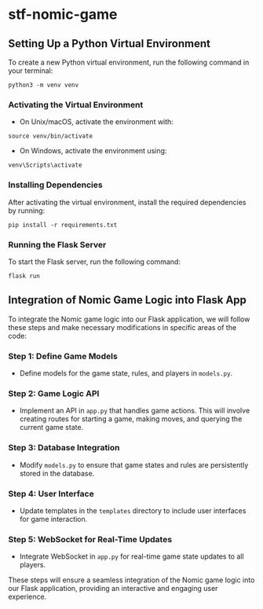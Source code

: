 # stf-nomic-game
## Setting Up a Python Virtual Environment
To create a new Python virtual environment, run the following command in your terminal:
```
python3 -m venv venv
```

### Activating the Virtual Environment
- On Unix/macOS, activate the environment with:
```
source venv/bin/activate
```
- On Windows, activate the environment using:
```
venv\Scripts\activate
```
### Installing Dependencies
After activating the virtual environment, install the required dependencies by running:
```
pip install -r requirements.txt
```

### Running the Flask Server
To start the Flask server, run the following command:
```
flask run
```

## Integration of Nomic Game Logic into Flask App
To integrate the Nomic game logic into our Flask application, we will follow these steps and make necessary modifications in specific areas of the code:

### Step 1: Define Game Models
- Define models for the game state, rules, and players in `models.py`.

### Step 2: Game Logic API
- Implement an API in `app.py` that handles game actions. This will involve creating routes for starting a game, making moves, and querying the current game state.

### Step 3: Database Integration
- Modify `models.py` to ensure that game states and rules are persistently stored in the database.

### Step 4: User Interface
- Update templates in the `templates` directory to include user interfaces for game interaction.

### Step 5: WebSocket for Real-Time Updates
- Integrate WebSocket in `app.py` for real-time game state updates to all players.

These steps will ensure a seamless integration of the Nomic game logic into our Flask application, providing an interactive and engaging user experience.